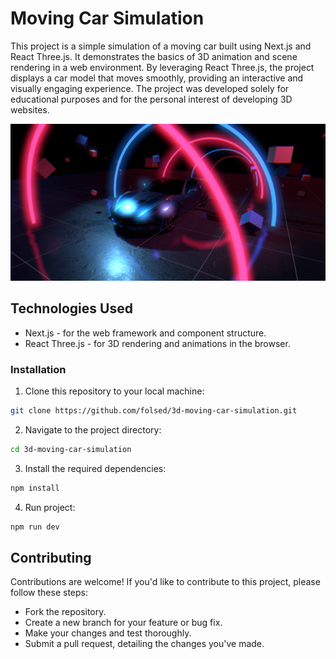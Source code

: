 # Moving Car Simulation

This project is a simple simulation of a moving car built using Next.js and React Three.js. It demonstrates the basics of 3D animation and scene rendering in a web environment. By leveraging React Three.js, the project displays a car model that moves smoothly, providing an interactive and visually engaging experience. The project was developed solely for educational purposes and for the personal interest of developing 3D websites.

![Alt text](/public/preview-image.jpg '3D car preview')


## Technologies Used
-   Next.js - for the web framework and component structure.
-   React Three.js - for 3D rendering and animations in the browser.

### Installation

1. Clone this repository to your local machine:

```bash
git clone https://github.com/folsed/3d-moving-car-simulation.git
```

2. Navigate to the project directory:

```bash
cd 3d-moving-car-simulation
```

3. Install the required dependencies:

```bash
npm install
```

4. Run project:

```bash
npm run dev
```

## Contributing

Contributions are welcome! If you'd like to contribute to this project, please follow these steps:

-   Fork the repository.
-   Create a new branch for your feature or bug fix.
-   Make your changes and test thoroughly.
-   Submit a pull request, detailing the changes you've made.





